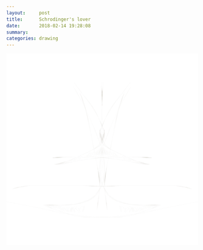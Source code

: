 ```yaml
---
layout:     post
title:      Schrodinger's lover
date:       2018-02-14 19:28:08
summary:    
categories: drawing
---
```

![Schrodinger's lover](/images/diary/Schrodingers-lover.png ".")
